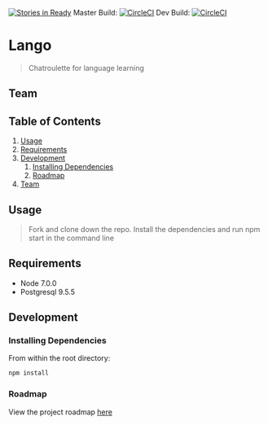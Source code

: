 [![Stories in Ready](https://badge.waffle.io/JPZ13/polyglot.png?label=ready&title=Ready)](https://waffle.io/JPZ13/polyglot)
Master Build: [![CircleCI](https://circleci.com/gh/uberforcats/2016-09-thesis/tree/master.svg?style=svg)](https://circleci.com/gh/uberforcats/2016-09-thesis/tree/master)
Dev Build: [![CircleCI](https://circleci.com/gh/uberforcats/2016-09-thesis/tree/dev.svg?style=svg)](https://circleci.com/gh/uberforcats/2016-09-thesis/tree/dev)

# Lango

> Chatroulette for language learning

## Team

  <!-- - __Product Owner__: teamMember -->
  <!-- - __Scrum Master__: teamMember -->
  <!-- - __Development Team Members__: teamMember, teamMember -->

## Table of Contents

1. [Usage](#Usage)
2. [Requirements](#requirements)
3. [Development](#development)
    1. [Installing Dependencies](#installing-dependencies)
    2. [Roadmap](#roadmap)
4. [Team](#team)
<!-- 5. [Contributing](#contributing) -->

## Usage

> Fork and clone down the repo. Install the dependencies and run npm start in
> the command line

## Requirements

- Node 7.0.0
- Postgresql 9.5.5

## Development

### Installing Dependencies

From within the root directory:

```sh
npm install
```

### Roadmap

View the project roadmap [here](https://github.com/uberforcats/2016-09-thesis/issues)


<!-- ## Contributing -->

<!-- See [CONTRIBUTING.md](CONTRIBUTING.md) for contribution guidelines. -->
